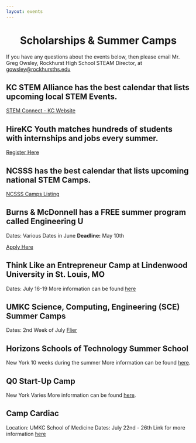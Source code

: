 ```yaml
---
layout: events
---
```


# <center>Scholarships & Summer Camps</center>

If you have any questions about the events below, then please email Mr. Greg Owsley, Rockhurst High School STEAM Director, at gowsley@rockhursths.edu  


## KC STEM Alliance has the best calendar that lists upcoming local STEM Events.

[STEM Connect - KC Website](https://www.kcstem.org/events/)

## HireKC Youth matches hundreds of students with internships and jobs every summer.

[Register Here](https://hirekc.org/students/)

## NCSSS has the best calendar that lists upcoming national STEM Camps.

[NCSSS Camps Listing](http://www.ncsss.org/component/weblinks/category/10-resources-for-students?Itemid=107)


## Burns & McDonnell has a FREE summer program called Engineering U
Dates: Various Dates in June
<b>Deadline:</b> May 10th

[Apply Here](https://info.burnsmcd.com/engineeringu?utm_campaign=BMCD_K12-STEM&utm_medium=handout%20card&utm_source=OPR_EngineeringU_10730%20vanity)


## Think Like an Entrepreneur Camp at Lindenwood University in St. Louis, MO
Dates: July 16-19
More information can be found [here](https://fee.org/lindenwood)

## UMKC Science, Computing, Engineering (SCE) Summer Camps

Dates: 2nd Week of July
[Flier](https://sce.umkc.edu/summer-camps/)

## Horizons Schools of Technology Summer School
New York
10 weeks during the summer
More information can be found [here](http://www.joinhorizons.com/scholarship).

## Q0 Start-Up Camp 
New York
Varies
More information can be found [here](https://www.quarterzero.com/startup-camp/).

## Camp Cardiac
Location: UMKC School of Medicine
Dates: July 22nd - 26th
Link for more information [here](http://www.campcardiac.org/description.html)


